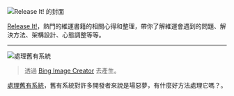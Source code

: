 ![Release It! 的封面](https://i.imgur.com/UaBamwJ.jpg)

[Release It!](feedback/release-it.md)，熱門的維運書籍的相關心得和整理，帶你了解維運會遇到的問題、解決方法、架構設計、心態調整等等。

---

![處理舊有系統](https://i.imgur.com/ahOz6F6.png)

> 透過 [Bing Image Creator](https://www.bing.com/images/create) 去產生。

[處理舊有系統](feedback/site-reliability-workbook/legacy-system.md)，舊有系統對許多開發者來說是場惡夢，有什麼好方法處理它嗎？。

